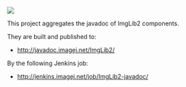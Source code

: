 [![](http://jenkins.imagej.net/job/ImgLib2-javadoc/lastBuild/badge/icon)](http://jenkins.imagej.net/job/ImgLib2-javadoc/)

This project aggregates the javadoc of ImgLib2 components.

They are built and published to:

* http://javadoc.imagej.net/ImgLib2/
    
By the following Jenkins job:

* http://jenkins.imagej.net/job/ImgLib2-javadoc/
